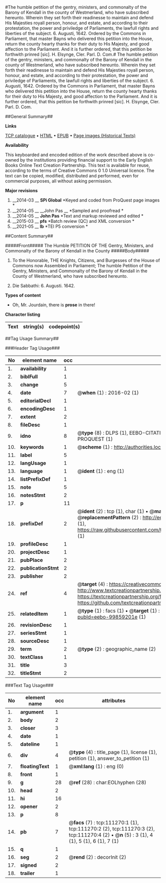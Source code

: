 #The humble petition of the gentry, ministers, and commonalty of the Barony of Kendall in the county of Westmerland, who have subscribed hereunto. Wherein they set forth their readinesse to maintain and defend His Majesties royall person, honour, and estate, and according to their protestation, the power and priviledge of Parliaments, the lawfull rights and liberties of the subject. 6. Augusti, 1642. Ordered by the Commons in Parliament, that master Bayns who delivered this petition into the House, return the county hearty thanks for their duty to His Majesty, and good affection to the Parliament. And it is further ordered, that this petition be forthwith prinred [sic]. H. Elsynge, Cler. Parl. D. Com.#
The humble petition of the gentry, ministers, and commonalty of the Barony of Kendall in the county of Westmerland, who have subscribed hereunto. Wherein they set forth their readinesse to maintain and defend His Majesties royall person, honour, and estate, and according to their protestation, the power and priviledge of Parliaments, the lawfull rights and liberties of the subject. 6. Augusti, 1642. Ordered by the Commons in Parliament, that master Bayns who delivered this petition into the House, return the county hearty thanks for their duty to His Majesty, and good affection to the Parliament. And it is further ordered, that this petition be forthwith prinred [sic]. H. Elsynge, Cler. Parl. D. Com.

##General Summary##

**Links**

[TCP catalogue](http://www.ota.ox.ac.uk/tcp/)  • 
[HTML](http://tei.it.ox.ac.uk/tcp/Texts-HTML/free/A86/A86794.html)  • 
[EPUB](http://tei.it.ox.ac.uk/tcp/Texts-EPUB/free/A86/A86794.epub) • 
[Page images (Historical Texts)](https://historicaltexts.jisc.ac.uk/eebo-99859201e)

**Availability**

This keyboarded and encoded edition of the work described above is co-owned by the
    institutions providing financial support to the Early English Books Online Text Creation
    Partnership. This text is available for reuse, according to the terms of  Creative Commons 0 1.0 Universal
    licence. The text can be copied, modified, distributed and performed, even for commercial
    purposes, all without asking permission.

**Major revisions**

1. __2014-03 __ __SPi Global__ *Keyed and coded from ProQuest page images *
1. __2014-05 __ __John Pas __ *Sampled and proofread *
1. __2014-05 __ __John Pas__ *Text and markup reviewed and edited *
1. __2015-03 __ __pfs__ *Batch review (QC) and XML conversion *
1. __2021-05 __ __lb__ *TEI P5 conversion *

##Content Summary##

#####Front#####
The Humble PETITION OF THE Gentry, Ministers, and Commonalty of the Barony of Kendall in the County 
#####Body#####

1. To the Honorable, THE Knights, Citizens, and Burgesses of the House of Commons now Assembled in Parliament; The humble Petition of the Gentry, Ministers, and Commonalty of the Barony of Kendall in the County of Westmerland, who have subscribed hereunto.

1. Die Sabbathi: 6. Augusti. 1642.

**Types of content**

  * Oh, Mr. Jourdain, there is **prose** in there!

**Character listing**


|Text|string(s)|codepoint(s)|
|---|---|---|

##Tag Usage Summary##

###Header Tag Usage###

|No|element name|occ|attributes|
|---|---|---|---|
|1.|__availability__|1||
|2.|__biblFull__|1||
|3.|__change__|5||
|4.|__date__|7| @__when__ (1) : 2016-02 (1)|
|5.|__editorialDecl__|1||
|6.|__encodingDesc__|1||
|7.|__extent__|2||
|8.|__fileDesc__|1||
|9.|__idno__|8| @__type__ (8) : DLPS (1), EEBO-CITATION (1), VID (1), EEBO-PROQUEST (1), STC (3), PROQUEST (1)|
|10.|__keywords__|1| @__scheme__ (1) : http://authorities.loc.gov/ (1)|
|11.|__label__|5||
|12.|__langUsage__|1||
|13.|__language__|1| @__ident__ (1) : eng (1)|
|14.|__listPrefixDef__|1||
|15.|__note__|5||
|16.|__notesStmt__|2||
|17.|__p__|11||
|18.|__prefixDef__|2| @__ident__ (2) : tcp (1), char (1)  •  @__matchPattern__ (2) : ([0-9\-]+):([0-9IVX]+) (1), (.+) (1)  •  @__replacementPattern__ (2) : http://eebo.chadwyck.com/downloadtiff?vid=$1&page=$2 (1), https://raw.githubusercontent.com/textcreationpartnership/Texts/master/tcpchars.xml#$1 (1)|
|19.|__profileDesc__|1||
|20.|__projectDesc__|1||
|21.|__pubPlace__|2||
|22.|__publicationStmt__|2||
|23.|__publisher__|2||
|24.|__ref__|4| @__target__ (4) : https://creativecommons.org/publicdomain/zero/1.0/ (1), http://www.textcreationpartnership.org/docs/. (1), https://textcreationpartnership.org/faq/#faq05 (1), https://github.com/textcreationpartnership (1)|
|25.|__relatedItem__|1| @__type__ (1) : facs (1)  •  @__target__ (1) : https://data.historicaltexts.jisc.ac.uk/view?pubId=eebo-99859201e (1)|
|26.|__revisionDesc__|1||
|27.|__seriesStmt__|1||
|28.|__sourceDesc__|1||
|29.|__term__|2| @__type__ (2) : geographic_name (2)|
|30.|__textClass__|1||
|31.|__title__|3||
|32.|__titleStmt__|2||


###Text Tag Usage###

|No|element name|occ|attributes|
|---|---|---|---|
|1.|__argument__|1||
|2.|__body__|2||
|3.|__closer__|3||
|4.|__date__|1||
|5.|__dateline__|1||
|6.|__div__|4| @__type__ (4) : title_page (1), license (1), petition (1), answer_to_petition (1)|
|7.|__floatingText__|1| @__xml:lang__ (1) : eng (0)|
|8.|__front__|1||
|9.|__g__|28| @__ref__ (28) : char:EOLhyphen (28)|
|10.|__head__|2||
|11.|__hi__|16||
|12.|__opener__|2||
|13.|__p__|8||
|14.|__pb__|7| @__facs__ (7) : tcp:111270:1 (1), tcp:111270:2 (2), tcp:111270:3 (2), tcp:111270:4 (2)  •  @__n__ (5) : 3 (1), 4 (1), 5 (1), 6 (1), 7 (1)|
|15.|__q__|1||
|16.|__seg__|2| @__rend__ (2) : decorInit (2)|
|17.|__signed__|2||
|18.|__trailer__|1||
